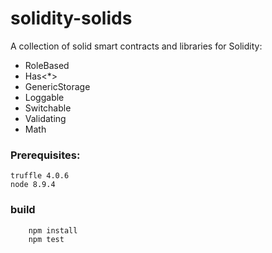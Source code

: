 # solidity-solids
A collection of solid smart contracts and libraries for Solidity:

* RoleBased
* Has<*>
* GenericStorage
* Loggable
* Switchable
* Validating
* Math

### Prerequisites:

```
truffle 4.0.6
node 8.9.4
```

### build
```
    npm install
    npm test
```

